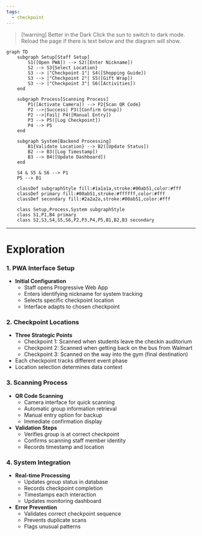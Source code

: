 ```yaml
---
tags:
  - checkpoint
---
```

> [!warning] Better in the Dark
> Click the sun to switch to dark mode. Reload the page if there is text below and the diagram will show.

```mermaid
graph TD
    subgraph Setup[Staff Setup]
        S1([Open PWA]) --> S2([Enter Nickname])
        S2 --> S3{Select Location}
        S3 --> |"Checkpoint 1"| S4([Shopping Guide])
        S3 --> |"Checkpoint 2"| S5([Gift Wrap])
        S3 --> |"Checkpoint 3"| S6([Activities])
    end

    subgraph Process[Scanning Process]
        P1([Activate Camera]) --> P2{Scan QR Code}
        P2 -->|Success| P3([Confirm Group])
        P2 -->|Fail| P4([Manual Entry])
        P3 --> P5([Log Checkpoint])
        P4 --> P5
    end

    subgraph System[Backend Processing]
        B1{Validate Location} --> B2([Update Status])
        B2 --> B3([Log Timestamp])
        B3 --> B4([Update Dashboard])
    end

    S4 & S5 & S6 --> P1
    P5 --> B1

    classDef subgraphStyle fill:#1a1a1a,stroke:#00ab51,color:#fff
    classDef primary fill:#00ab51,stroke:#ffffff,color:#fff
    classDef secondary fill:#2a2a2a,stroke:#00ab51,color:#fff

    class Setup,Process,System subgraphStyle
    class S1,P1,B4 primary
    class S2,S3,S4,S5,S6,P2,P3,P4,P5,B1,B2,B3 secondary
```
---
# Exploration
### 1. PWA Interface Setup
- **Initial Configuration**
    - Staff opens Progressive Web App
    - Enters identifying nickname for system tracking
    - Selects specific checkpoint location
    - Interface adapts to chosen checkpoint
### 2. Checkpoint Locations
- **Three Strategic Points**
    - Checkpoint 1: Scanned when students leave the checkin auditorium
    - Checkpoint 2: Scanned when getting back on the bus from Walmart
    - Checkpoint 3: Scanned on the way into the gym (final destination)
- Each checkpoint tracks different event phase
- Location selection determines data context

### 3. Scanning Process
- **QR Code Scanning**
    - Camera interface for quick scanning
    - Automatic group information retrieval
    - Manual entry option for backup
    - Immediate confirmation display
- **Validation Steps**
    - Verifies group is at correct checkpoint
    - Confirms scanning staff member identity
    - Records timestamp and location

### 4. System Integration
- **Real-time Processing**
    - Updates group status in database
    - Records checkpoint completion
    - Timestamps each interaction
    - Updates monitoring dashboard
- **Error Prevention**
    - Validates correct checkpoint sequence
    - Prevents duplicate scans
    - Flags unusual patterns